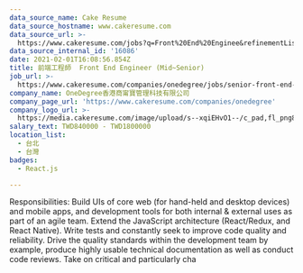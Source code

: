 ```yaml
---
data_source_name: Cake Resume
data_source_hostname: www.cakeresume.com
data_source_url: >-
  https://www.cakeresume.com/jobs?q=Front%20End%20Enginee&refinementList%5Blang_name%5D%5B0%5D=English&refinementList%5Bsalary_type%5D=per_year&range%5Bsalary_range%5D%5Bmin%5D=1000000
data_source_internal_id: '16086'
date: 2021-02-01T16:08:56.854Z
title: 前端工程師  Front End Engineer (Mid~Senior)
job_url: >-
  https://www.cakeresume.com/companies/onedegree/jobs/senior-front-end-engineer-can-work-after-year
company_name: OneDegree香港商甯寶管理科技有限公司
company_page_url: 'https://www.cakeresume.com/companies/onedegree'
company_logo_url: >-
  https://media.cakeresume.com/image/upload/s--xqiEHvO1--/c_pad,fl_png8,h_200,w_200/v1578296147/zhabcskfo2ifv72dmwtx.png
salary_text: TWD840000 - TWD1800000
location_list:
  - 台北
  - 台灣
badges:
  - React.js

---
```


Responsibilities: Build UIs of core web (for hand-held and desktop devices) and mobile apps, and development tools for both internal & external uses as part of an agile team. Extend the JavaScript architecture (React/Redux, and React Native). Write tests and constantly seek to improve code quality and reliability. Drive the quality standards within the development team by example, produce highly usable technical documentation as well as conduct code reviews. Take on critical and particularly cha